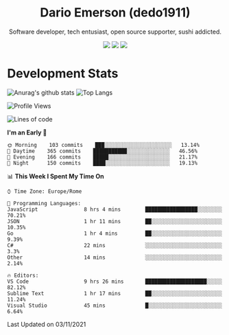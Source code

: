 <div align="center">
  
# Dario Emerson (dedo1911)
Software developer, tech entusiast, open source supporter, sushi addicted.

[![](https://img.shields.io/badge/-Linkedin-informational?style=for-the-badge&logo=linkedin&logoColor=white&color=2867B2)](http://linkedin.com/in/dedo1911)
[![](https://img.shields.io/badge/-Telegram-informational?style=for-the-badge&logo=telegram&logoColor=white&color=0088cc)](https://t.me/dedo1911)
[![](https://img.shields.io/badge/-Facebook-informational?style=for-the-badge&logo=facebook&logoColor=white&color=3b5998)](https://fb.com/dedo1911)

</div>

# Development Stats

![Anurag's github stats](https://github-readme-stats.vercel.app/api?username=dedo1911&count_private=true&show_icons=true&theme=chartreuse-dark)
![Top Langs](https://github-readme-stats.vercel.app/api/top-langs/?username=dedo1911&theme=chartreuse-dark&layout=compact)

<!--START_SECTION:waka-->
![Profile Views](http://img.shields.io/badge/Profile%20Views-0-blue)

![Lines of code](https://img.shields.io/badge/From%20Hello%20World%20I%27ve%20Written-68239%20lines%20of%20code-blue)

**I'm an Early 🐤** 

```text
🌞 Morning    103 commits    ███░░░░░░░░░░░░░░░░░░░░░░   13.14% 
🌆 Daytime    365 commits    ███████████░░░░░░░░░░░░░░   46.56% 
🌃 Evening    166 commits    █████░░░░░░░░░░░░░░░░░░░░   21.17% 
🌙 Night      150 commits    ████░░░░░░░░░░░░░░░░░░░░░   19.13%

```


📊 **This Week I Spent My Time On** 

```text
⌚︎ Time Zone: Europe/Rome

💬 Programming Languages: 
JavaScript               8 hrs 4 mins        █████████████████░░░░░░░░   70.21% 
JSON                     1 hr 11 mins        ██░░░░░░░░░░░░░░░░░░░░░░░   10.35% 
Go                       1 hr 4 mins         ██░░░░░░░░░░░░░░░░░░░░░░░   9.39% 
C#                       22 mins             ░░░░░░░░░░░░░░░░░░░░░░░░░   3.3% 
Other                    14 mins             ░░░░░░░░░░░░░░░░░░░░░░░░░   2.14%

🔥 Editors: 
VS Code                  9 hrs 26 mins       ████████████████████░░░░░   82.12% 
Sublime Text             1 hr 17 mins        ██░░░░░░░░░░░░░░░░░░░░░░░   11.24% 
Visual Studio            45 mins             █░░░░░░░░░░░░░░░░░░░░░░░░   6.64%

```


 Last Updated on 03/11/2021
<!--END_SECTION:waka-->

<!--
**dedo1911/dedo1911** is a ✨ _special_ ✨ repository because its `README.md` (this file) appears on your GitHub profile.

Here are some ideas to get you started:

- 🔭 I’m currently working on ...
- 🌱 I’m currently learning ...
- 👯 I’m looking to collaborate on ...
- 🤔 I’m looking for help with ...
- 💬 Ask me about ...
- 📫 How to reach me: ...
- 😄 Pronouns: ...
- ⚡ Fun fact: ...
-->
